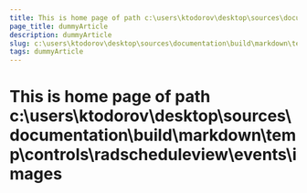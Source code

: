 ```yaml
---
title: This is home page of path c:\users\ktodorov\desktop\sources\documentation\build\markdown\temp\controls\radscheduleview\events\images
page_title: dummyArticle
description: dummyArticle
slug: c:\users\ktodorov\desktop\sources\documentation\build\markdown\temp\controls\radscheduleview\events\images
tags: dummyArticle
---
```

# This is home page of path c:\users\ktodorov\desktop\sources\documentation\build\markdown\temp\controls\radscheduleview\events\images
